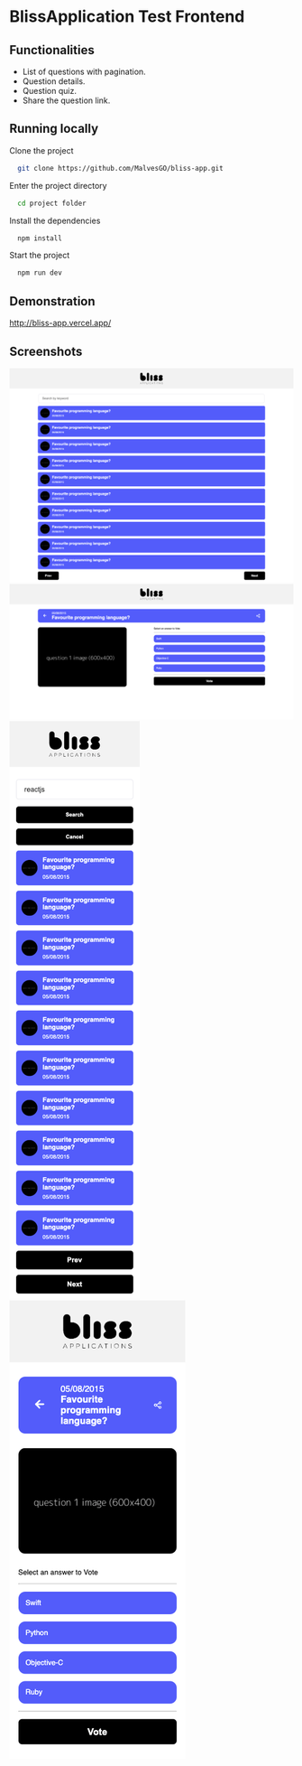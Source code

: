 
# BlissApplication Test Frontend




## Functionalities

- List of questions with pagination.
- Question details.
- Question quiz.
- Share the question link.


## Running locally

Clone the project

```bash
  git clone https://github.com/MalvesGO/bliss-app.git
```

Enter the project directory

```bash
  cd project folder
```

Install the dependencies

```bash
  npm install
```

Start the project

```bash
  npm run dev
```


## Demonstration

http://bliss-app.vercel.app/



## Screenshots

![App Screenshot](https://raw.githubusercontent.com/MalvesGO/bliss-app/main/src/assets/screenshots/QuestionHome.png)
![App Screenshot](https://raw.githubusercontent.com/MalvesGO/bliss-app/main/src/assets/screenshots/QuestionDetails.png)
![App Screenshot](https://raw.githubusercontent.com/MalvesGO/bliss-app/main/src/assets/screenshots/QuestionsHomeMobile.png)
![App Screenshot](https://raw.githubusercontent.com/MalvesGO/bliss-app/main/src/assets/screenshots/QuestionsDetailsMobile.png)

